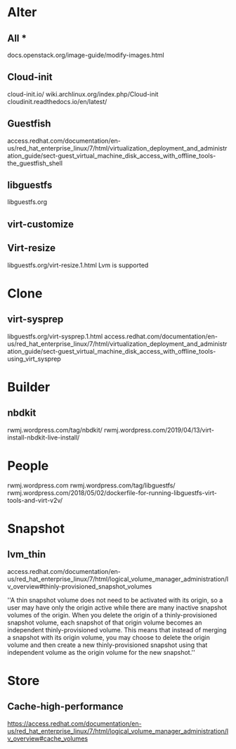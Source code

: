 # Alter

## All *
docs.openstack.org/image-guide/modify-images.html

## Cloud-init
cloud-init.io/
wiki.archlinux.org/index.php/Cloud-init
cloudinit.readthedocs.io/en/latest/

## Guestfish
access.redhat.com/documentation/en-us/red_hat_enterprise_linux/7/html/virtualization_deployment_and_administration_guide/sect-guest_virtual_machine_disk_access_with_offline_tools-the_guestfish_shell

## libguestfs
libguestfs.org

## virt-customize

## Virt-resize
libguestfs.org/virt-resize.1.html
Lvm is supported


# Clone
## virt-sysprep
libguestfs.org/virt-sysprep.1.html
access.redhat.com/documentation/en-us/red_hat_enterprise_linux/7/html/virtualization_deployment_and_administration_guide/sect-guest_virtual_machine_disk_access_with_offline_tools-using_virt_sysprep

# Builder
## nbdkit
rwmj.wordpress.com/tag/nbdkit/
rwmj.wordpress.com/2019/04/13/virt-install-nbdkit-live-install/


# People
rwmj.wordpress.com
rwmj.wordpress.com/tag/libguestfs/
rwmj.wordpress.com/2018/05/02/dockerfile-for-running-libguestfs-virt-tools-and-virt-v2v/

# Snapshot
## lvm_thin
access.redhat.com/documentation/en-us/red_hat_enterprise_linux/7/html/logical_volume_manager_administration/lv_overview#thinly-provisioned_snapshot_volumes

''A thin snapshot volume does not need to be activated with its origin, so a user may have only the origin active while there are many inactive snapshot volumes of the origin.
When you delete the origin of a thinly-provisioned snapshot volume, each snapshot of that origin volume becomes an independent thinly-provisioned volume. This means that instead of merging a snapshot with its origin volume, you may choose to delete the origin volume and then create a new thinly-provisioned snapshot using that independent volume as the origin volume for the new snapshot.''

# Store
## Cache-high-performance
https://access.redhat.com/documentation/en-us/red_hat_enterprise_linux/7/html/logical_volume_manager_administration/lv_overview#cache_volumes
